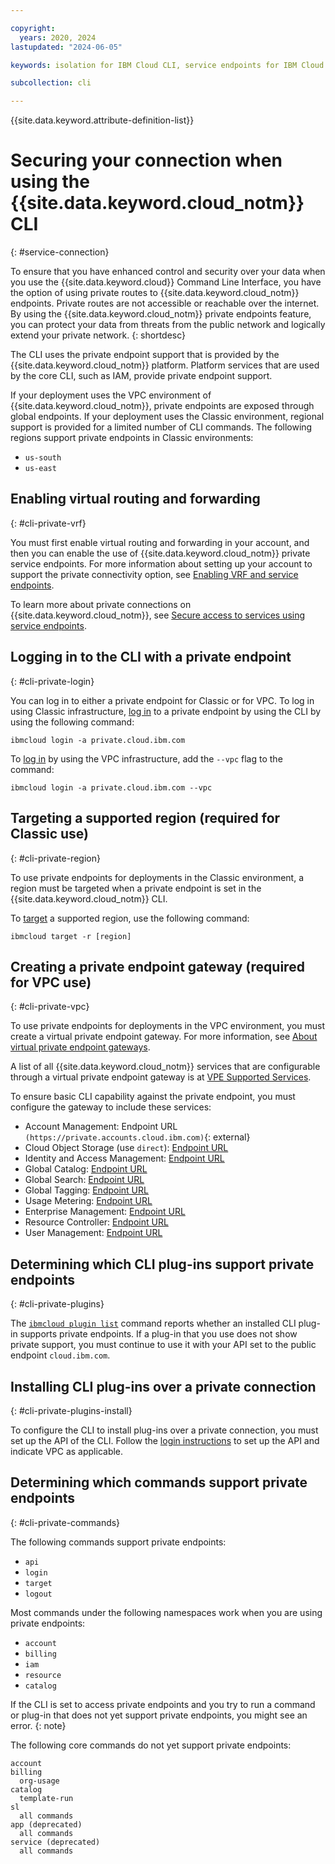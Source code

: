 ```yaml
---

copyright:
  years: 2020, 2024
lastupdated: "2024-06-05"

keywords: isolation for IBM Cloud CLI, service endpoints for IBM Cloud CLI, private network for IBM Cloud CLI, network isolation in IBM Cloud CLI, non-public routes for IBM Cloud CLI, private connection for IBM Cloud CLI, private endpoints, regions that support private endpoints, private service endpoints, cli private endpoints

subcollection: cli

---
```


{{site.data.keyword.attribute-definition-list}}

# Securing your connection when using the {{site.data.keyword.cloud_notm}} CLI
{: #service-connection}

To ensure that you have enhanced control and security over your data when you use the {{site.data.keyword.cloud}} Command Line Interface, you have the option of using private routes to {{site.data.keyword.cloud_notm}} endpoints. Private routes are not accessible or reachable over the internet. By using the {{site.data.keyword.cloud_notm}} private endpoints feature, you can protect your data from threats from the public network and logically extend your private network.
{: shortdesc}

The CLI uses the private endpoint support that is provided by the {{site.data.keyword.cloud_notm}} platform. Platform services that are used by the core CLI, such as IAM, provide private endpoint support.

If your deployment uses the VPC environment of {{site.data.keyword.cloud_notm}}, private endpoints are exposed through global endpoints. If your deployment uses the Classic environment, regional support is provided for a limited number of CLI commands. The following regions support private endpoints in Classic environments:
* `us-south`
* `us-east`

## Enabling virtual routing and forwarding
{: #cli-private-vrf}

You must first enable virtual routing and forwarding in your account, and then you can enable the use of {{site.data.keyword.cloud_notm}} private service endpoints. For more information about setting up your account to support the private connectivity option, see [Enabling VRF and service endpoints](/docs/account?topic=account-vrf-service-endpoint).

To learn more about private connections on {{site.data.keyword.cloud_notm}}, see [Secure access to services using service endpoints](/docs/account?topic=account-service-endpoints-overview).

## Logging in to the CLI with a private endpoint
{: #cli-private-login}

You can log in to either a private endpoint for Classic or for VPC. To log in using Classic infrastructure, [log in](/docs/cli?topic=cli-ibmcloud_cli#ibmcloud_login) to a private endpoint by using the CLI by using the following command:

```text
ibmcloud login -a private.cloud.ibm.com
```

To [log in](/docs/cli?topic=cli-ibmcloud_cli#ibmcloud_login) by using the VPC infrastructure, add the `--vpc` flag to the command:

```text
ibmcloud login -a private.cloud.ibm.com --vpc
```

## Targeting a supported region (required for Classic use)
{: #cli-private-region}

To use private endpoints for deployments in the Classic environment, a region must be targeted when a private endpoint is set in the {{site.data.keyword.cloud_notm}} CLI.

To [target](/docs/cli?topic=cli-ibmcloud_cli#ibmcloud_target) a supported region, use the following command:

```text
ibmcloud target -r [region]
```

## Creating a private endpoint gateway (required for VPC use)
{: #cli-private-vpc}

To use private endpoints for deployments in the VPC environment, you must create a virtual private endpoint gateway. For more information, see [About virtual private endpoint gateways](/docs/vpc?topic=vpc-about-vpe).

A list of all {{site.data.keyword.cloud_notm}} services that are configurable through a virtual private endpoint gateway is at [VPE Supported Services](/docs/vpc?topic=vpc-vpe-supported-services).

To ensure basic CLI capability against the private endpoint, you must configure the gateway to include these services:
* Account Management: Endpoint URL `(https://private.accounts.cloud.ibm.com)`{: external}
* Cloud Object Storage (use `direct`): [Endpoint URL](/docs/cloud-object-storage?topic=cloud-object-storage-endpoints)
* Identity and Access Management: [Endpoint URL](apidocs/iam-identity-token-api#endpoints)
* Global Catalog: [Endpoint URL](/apidocs/resource-catalog/global-catalog#endpoint-url)
* Global Search: [Endpoint URL](/apidocs/search#endpoint-url)
* Global Tagging: [Endpoint URL](/apidocs/tagging#endpoint-url)
* Usage Metering: [Endpoint URL](/apidocs/usage-metering#endpoint)
* Enterprise Management: [Endpoint URL](/apidocs/enterprise-apis/enterprise#endpoint-url)
* Resource Controller: [Endpoint URL](/apidocs/resource-controller/resource-controller#endpoint-url)
* User Management: [Endpoint URL](/apidocs/user-management#endpoint-url)

## Determining which CLI plug-ins support private endpoints
{: #cli-private-plugins}

The [`ibmcloud plugin list`](/docs/cli?topic=cli-ibmcloud_commands_settings#ibmcloud_plugin_list) command reports whether an installed CLI plug-in supports private endpoints. If a plug-in that you use does not show private support, you must continue to use it with your API set to the public endpoint `cloud.ibm.com`.

## Installing CLI plug-ins over a private connection
{: #cli-private-plugins-install}

To configure the CLI to install plug-ins over a private connection, you must set up the API of the CLI. Follow the [login instructions](#cli-private-login) to set up the API and indicate VPC as applicable.

## Determining which commands support private endpoints
{: #cli-private-commands}

The following commands support private endpoints:
- `api`
- `login`
- `target`
- `logout`

Most commands under the following namespaces work when you are using private endpoints:
- `account`
- `billing`
- `iam`
- `resource`
- `catalog`

If the CLI is set to access private endpoints and you try to run a command or plug-in that does not yet support private endpoints, you might see an error.
{: note}

The following core commands do not yet support private endpoints:

```text
account
billing
  org-usage
catalog
  template-run
sl
  all commands
app (deprecated)
  all commands
service (deprecated)
  all commands
```

